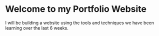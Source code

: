 # Welcome to my Portfolio Website

I will be building a website using the tools and techniques we have been learning over the last 6 weeks. 